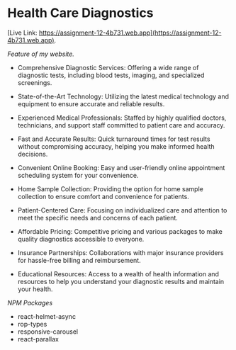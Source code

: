 # Health Care Diagnostics


[Live Link: https://assignment-12-4b731.web.app](https://assignment-12-4b731.web.app).

*Feature of my website.*

* Comprehensive Diagnostic Services: Offering a wide range of diagnostic tests, including blood tests, imaging, and specialized screenings.

* State-of-the-Art Technology: Utilizing the latest medical technology and equipment to ensure accurate and reliable results.

* Experienced Medical Professionals: Staffed by highly qualified doctors, technicians, and support staff committed to patient care and accuracy.

* Fast and Accurate Results: Quick turnaround times for test results without compromising accuracy, helping you make informed health decisions.

* Convenient Online Booking: Easy and user-friendly online appointment scheduling system for your convenience.

* Home Sample Collection: Providing the option for home sample collection to ensure comfort and convenience for patients.

* Patient-Centered Care: Focusing on individualized care and attention to meet the specific needs and concerns of each patient.

* Affordable Pricing: Competitive pricing and various packages to make quality diagnostics accessible to everyone.

* Insurance Partnerships: Collaborations with major insurance providers for hassle-free billing and reimbursement.

* Educational Resources: Access to a wealth of health information and resources to help you understand your diagnostic results and maintain your health.

*NPM Packages*

* react-helmet-async
* rop-types
* responsive-carousel
* react-parallax
